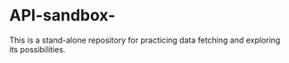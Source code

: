 # API-sandbox-
This is a stand-alone repository for practicing data fetching and exploring its possibilities.
